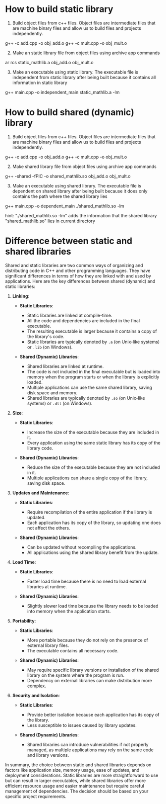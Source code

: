 # How to build static library 

1. Build object files from c++ files. Object files are intermediate files that are machine binary files and allow us to build files and projects independently.

g++ -c add.cpp -o obj_add.o
g++ -c mult.cpp -o obj_mult.o

2. Make an static library file from object files using archive app commands

ar rcs static_mathlib.a obj_add.o obj_mult.o 

3. Make an executable using static library. The executable file is independent from static library after being built because it contains all information in static library

g++ main.cpp -o independent_main static_mathlib.a -lm


# How to build shared (dynamic) library 

1. Build object files from c++ files. Object files are intermediate files that are machine binary files and allow us to build files and projects independently.

g++ -c add.cpp -o obj_add.o
g++ -c mult.cpp -o obj_mult.o

2. Make shared library file from object files using archive app commands

g++ -shared -fPIC -o shared_mathlib.so obj_add.o obj_mult.o

3. Make an executable using shared library. The executable file is dependent on shared library after being built because it does only contains the path where the shared library lies


g++ main.cpp -o dependent_main ./shared_mathlib.so -lm

hint: "./shared_mathlib.so -lm" adds the information that the shared library "shared_mathlib.so" lies in current directory

# Difference between static and shared libraries

Shared and static libraries are two common ways of organizing and distributing code in C++ and other programming languages. They have significant differences in terms of how they are linked with and used by applications. Here are the key differences between shared (dynamic) and static libraries:

1. **Linking**:

   - **Static Libraries**:
     - Static libraries are linked at compile-time.
     - All the code and dependencies are included in the final executable.
     - The resulting executable is larger because it contains a copy of the library's code.
     - Static libraries are typically denoted by `.a` (on Unix-like systems) or `.lib` (on Windows).

   - **Shared (Dynamic) Libraries**:
     - Shared libraries are linked at runtime.
     - The code is not included in the final executable but is loaded into memory when the program starts or when the library is explicitly loaded.
     - Multiple applications can use the same shared library, saving disk space and memory.
     - Shared libraries are typically denoted by `.so` (on Unix-like systems) or `.dll` (on Windows).

2. **Size**:

   - **Static Libraries**:
     - Increase the size of the executable because they are included in it.
     - Every application using the same static library has its copy of the library code.

   - **Shared (Dynamic) Libraries**:
     - Reduce the size of the executable because they are not included in it.
     - Multiple applications can share a single copy of the library, saving disk space.

3. **Updates and Maintenance**:

   - **Static Libraries**:
     - Require recompilation of the entire application if the library is updated.
     - Each application has its copy of the library, so updating one does not affect the others.

   - **Shared (Dynamic) Libraries**:
     - Can be updated without recompiling the applications.
     - All applications using the shared library benefit from the update.

4. **Load Time**:

   - **Static Libraries**:
     - Faster load time because there is no need to load external libraries at runtime.

   - **Shared (Dynamic) Libraries**:
     - Slightly slower load time because the library needs to be loaded into memory when the application starts.

5. **Portability**:

   - **Static Libraries**:
     - More portable because they do not rely on the presence of external library files.
     - The executable contains all necessary code.

   - **Shared (Dynamic) Libraries**:
     - May require specific library versions or installation of the shared library on the system where the program is run.
     - Dependency on external libraries can make distribution more complex.

6. **Security and Isolation**:

   - **Static Libraries**:
     - Provide better isolation because each application has its copy of the library.
     - Less susceptible to issues caused by library updates.

   - **Shared (Dynamic) Libraries**:
     - Shared libraries can introduce vulnerabilities if not properly managed, as multiple applications may rely on the same code and library versions.

In summary, the choice between static and shared libraries depends on factors like application size, memory usage, ease of updates, and deployment considerations. Static libraries are more straightforward to use but can result in larger executables, while shared libraries offer more efficient resource usage and easier maintenance but require careful management of dependencies. The decision should be based on your specific project requirements.